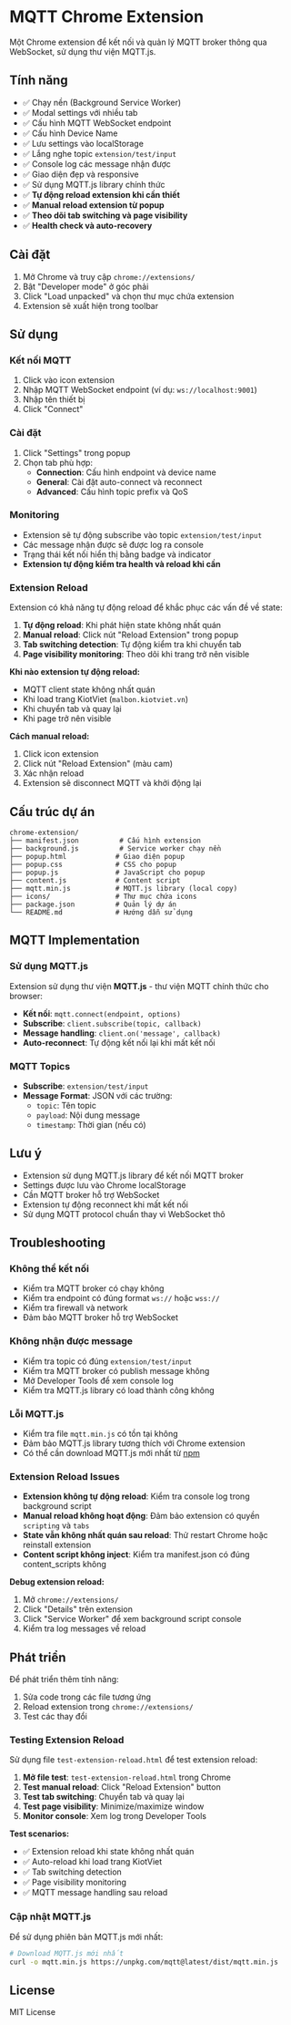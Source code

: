 # MQTT Chrome Extension

Một Chrome extension để kết nối và quản lý MQTT broker thông qua WebSocket, sử dụng thư viện MQTT.js.

## Tính năng

- ✅ Chạy nền (Background Service Worker)
- ✅ Modal settings với nhiều tab
- ✅ Cấu hình MQTT WebSocket endpoint
- ✅ Cấu hình Device Name
- ✅ Lưu settings vào localStorage
- ✅ Lắng nghe topic `extension/test/input`
- ✅ Console log các message nhận được
- ✅ Giao diện đẹp và responsive
- ✅ Sử dụng MQTT.js library chính thức
- ✅ **Tự động reload extension khi cần thiết**
- ✅ **Manual reload extension từ popup**
- ✅ **Theo dõi tab switching và page visibility**
- ✅ **Health check và auto-recovery**

## Cài đặt

1. Mở Chrome và truy cập `chrome://extensions/`
2. Bật "Developer mode" ở góc phải
3. Click "Load unpacked" và chọn thư mục chứa extension
4. Extension sẽ xuất hiện trong toolbar

## Sử dụng

### Kết nối MQTT
1. Click vào icon extension
2. Nhập MQTT WebSocket endpoint (ví dụ: `ws://localhost:9001`)
3. Nhập tên thiết bị
4. Click "Connect"

### Cài đặt
1. Click "Settings" trong popup
2. Chọn tab phù hợp:
   - **Connection**: Cấu hình endpoint và device name
   - **General**: Cài đặt auto-connect và reconnect
   - **Advanced**: Cấu hình topic prefix và QoS

### Monitoring
- Extension sẽ tự động subscribe vào topic `extension/test/input`
- Các message nhận được sẽ được log ra console
- Trạng thái kết nối hiển thị bằng badge và indicator
- **Extension tự động kiểm tra health và reload khi cần**

### Extension Reload
Extension có khả năng tự động reload để khắc phục các vấn đề về state:

1. **Tự động reload**: Khi phát hiện state không nhất quán
2. **Manual reload**: Click nút "Reload Extension" trong popup
3. **Tab switching detection**: Tự động kiểm tra khi chuyển tab
4. **Page visibility monitoring**: Theo dõi khi trang trở nên visible

**Khi nào extension tự động reload:**
- MQTT client state không nhất quán
- Khi load trang KiotViet (`malbon.kiotviet.vn`)
- Khi chuyển tab và quay lại
- Khi page trở nên visible

**Cách manual reload:**
1. Click icon extension
2. Click nút "Reload Extension" (màu cam)
3. Xác nhận reload
4. Extension sẽ disconnect MQTT và khởi động lại

## Cấu trúc dự án

```
chrome-extension/
├── manifest.json          # Cấu hình extension
├── background.js          # Service worker chạy nền
├── popup.html            # Giao diện popup
├── popup.css             # CSS cho popup
├── popup.js              # JavaScript cho popup
├── content.js            # Content script
├── mqtt.min.js           # MQTT.js library (local copy)
├── icons/                # Thư mục chứa icons
├── package.json          # Quản lý dự án
└── README.md             # Hướng dẫn sử dụng
```

## MQTT Implementation

### Sử dụng MQTT.js
Extension sử dụng thư viện **MQTT.js** - thư viện MQTT chính thức cho browser:

- **Kết nối**: `mqtt.connect(endpoint, options)`
- **Subscribe**: `client.subscribe(topic, callback)`
- **Message handling**: `client.on('message', callback)`
- **Auto-reconnect**: Tự động kết nối lại khi mất kết nối

### MQTT Topics

- **Subscribe**: `extension/test/input`
- **Message Format**: JSON với các trường:
  - `topic`: Tên topic
  - `payload`: Nội dung message
  - `timestamp`: Thời gian (nếu có)

## Lưu ý

- Extension sử dụng MQTT.js library để kết nối MQTT broker
- Settings được lưu vào Chrome localStorage
- Cần MQTT broker hỗ trợ WebSocket
- Extension tự động reconnect khi mất kết nối
- Sử dụng MQTT protocol chuẩn thay vì WebSocket thô

## Troubleshooting

### Không thể kết nối
- Kiểm tra MQTT broker có chạy không
- Kiểm tra endpoint có đúng format `ws://` hoặc `wss://`
- Kiểm tra firewall và network
- Đảm bảo MQTT broker hỗ trợ WebSocket

### Không nhận được message
- Kiểm tra topic có đúng `extension/test/input`
- Kiểm tra MQTT broker có publish message không
- Mở Developer Tools để xem console log
- Kiểm tra MQTT.js library có load thành công không

### Lỗi MQTT.js
- Kiểm tra file `mqtt.min.js` có tồn tại không
- Đảm bảo MQTT.js library tương thích với Chrome extension
- Có thể cần download MQTT.js mới nhất từ [npm](https://www.npmjs.com/package/mqtt)

### Extension Reload Issues
- **Extension không tự động reload**: Kiểm tra console log trong background script
- **Manual reload không hoạt động**: Đảm bảo extension có quyền `scripting` và `tabs`
- **State vẫn không nhất quán sau reload**: Thử restart Chrome hoặc reinstall extension
- **Content script không inject**: Kiểm tra manifest.json có đúng content_scripts không

**Debug extension reload:**
1. Mở `chrome://extensions/`
2. Click "Details" trên extension
3. Click "Service Worker" để xem background script console
4. Kiểm tra log messages về reload

## Phát triển

Để phát triển thêm tính năng:

1. Sửa code trong các file tương ứng
2. Reload extension trong `chrome://extensions/`
3. Test các thay đổi

### Testing Extension Reload
Sử dụng file `test-extension-reload.html` để test extension reload:

1. **Mở file test**: `test-extension-reload.html` trong Chrome
2. **Test manual reload**: Click "Reload Extension" button
3. **Test tab switching**: Chuyển tab và quay lại
4. **Test page visibility**: Minimize/maximize window
5. **Monitor console**: Xem log trong Developer Tools

**Test scenarios:**
- ✅ Extension reload khi state không nhất quán
- ✅ Auto-reload khi load trang KiotViet
- ✅ Tab switching detection
- ✅ Page visibility monitoring
- ✅ MQTT message handling sau reload

### Cập nhật MQTT.js
Để sử dụng phiên bản MQTT.js mới nhất:

```bash
# Download MQTT.js mới nhất
curl -o mqtt.min.js https://unpkg.com/mqtt@latest/dist/mqtt.min.js
```

## License

MIT License 